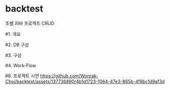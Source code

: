 # backtest

조별 자바 프로젝트 CRUD

#1. 개요

#2. DB 구성

#3. 구성

#4. Work-Flow

#6. 프로젝트 시연
https://github.com/Wonrak-Choi/backtest/assets/137736890/4b1d1723-1064-47e3-865b-4f8bc1d9af3d
